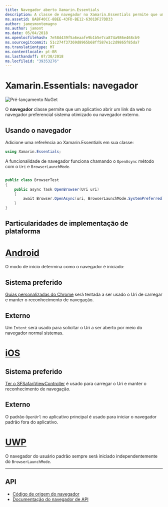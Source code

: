 ```yaml
---
title: Navegador aberto Xamarin.Essentials
description: A classe de navegador no Xamarin.Essentials permite que um aplicativo abrir um link da web no navegador preferencial sistema otimizado ou navegador externo.
ms.assetid: BABF40CC-8BEE-43FD-BE12-6301DF27DD33
author: jamesmontemagno
ms.author: jamont
ms.date: 05/04/2018
ms.openlocfilehash: 7e58d439f5a6eaafe9b1b5e7ca874a986e468cb9
ms.sourcegitcommit: 51c274f37369d8965b68ff587e1c2d9865f85da7
ms.translationtype: MT
ms.contentlocale: pt-BR
ms.lasthandoff: 07/30/2018
ms.locfileid: "39353276"
---
```

# <a name="xamarinessentials-browser"></a>Xamarin.Essentials: navegador

![Pré-lançamento NuGet](~/media/shared/pre-release.png)

O **navegador** classe permite que um aplicativo abrir um link da web no navegador preferencial sistema otimizado ou navegador externo.

## <a name="using-browser"></a>Usando o navegador

Adicione uma referência ao Xamarin.Essentials em sua classe:

```csharp
using Xamarin.Essentials;
```

A funcionalidade de navegador funciona chamando o `OpenAsync` método com o `Uri` e `BrowserLaunchMode`.

```csharp

public class BrowserTest
{
    public async Task OpenBrowser(Uri uri)
    {
        await Browser.OpenAsync(uri, BrowserLaunchMode.SystemPreferred);
    }
}
```

## <a name="platform-implementation-specifics"></a>Particularidades de implementação de plataforma

# <a name="androidtabandroid"></a>[Android](#tab/android)

O modo de início determina como o navegador é iniciado:

## <a name="system-preferred"></a>Sistema preferido

[Guias personalizadas do Chrome](https://developer.chrome.com/multidevice/android/customtabs) será tentada a ser usado o Uri de carregar e manter o reconhecimento de navegação.

## <a name="external"></a>Externo

Um `Intent` será usado para solicitar o Uri a ser aberto por meio do navegador normal sistemas.

# <a name="iostabios"></a>[iOS](#tab/ios)

## <a name="system-preferred"></a>Sistema preferido

[Ter o SFSafariViewController](https://developer.xamarin.com/api/type/SafariServices.SFSafariViewController/) é usado para carregar o Uri e manter o reconhecimento de navegação.

## <a name="external"></a>Externo

O padrão `OpenUrl` no aplicativo principal é usado para iniciar o navegador padrão fora do aplicativo.

# <a name="uwptabuwp"></a>[UWP](#tab/uwp)

O navegador do usuário padrão sempre será iniciado independentemente do `BrowserLaunchMode`.

--------------

## <a name="api"></a>API

- [Código de origem do navegador](https://github.com/xamarin/Essentials/tree/master/Xamarin.Essentials/Browser)
- [Documentação do navegador de API](xref:Xamarin.Essentials.Browser)
